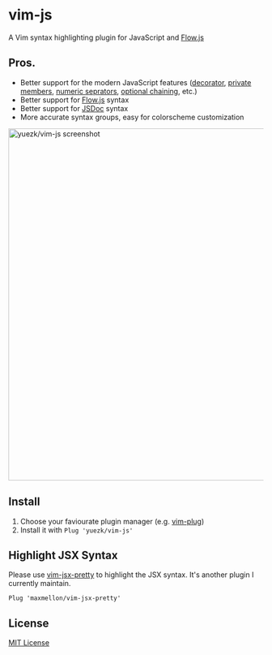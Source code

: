 # vim-js

A Vim syntax highlighting plugin for JavaScript and [Flow.js](https://flow.org/)

## Pros.

- Better support for the modern JavaScript features ([decorator](https://github.com/tc39/proposal-decorators), [private members](https://github.com/tc39/proposal-private-methods), [numeric seprators](https://github.com/tc39/proposal-numeric-separator), [optional chaining](https://github.com/tc39/proposal-nullish-coalescing), etc.)
- Better support for [Flow.js](https://flow.org/) syntax
- Better support for [JSDoc](https://jsdoc.app/) syntax
- More accurate syntax groups, easy for colorscheme customization

<img src="https://github.com/yuezk/vim-js/raw/3c69f3e3a2d2d9712dcc9c79b57dbff55a8455a6/screenshot.png" alt="yuezk/vim-js screenshot" width="694">

## Install

1. Choose your faviourate plugin manager (e.g. [vim-plug](https://github.com/junegunn/vim-plug))
1. Install it with `Plug 'yuezk/vim-js'`

## Highlight JSX Syntax

Please use [vim-jsx-pretty](https://github.com/MaxMEllon/vim-jsx-pretty) to highlight the JSX syntax. It's another plugin I currently maintain.

```vim
Plug 'maxmellon/vim-jsx-pretty'
```

## License

[MIT License](License)
